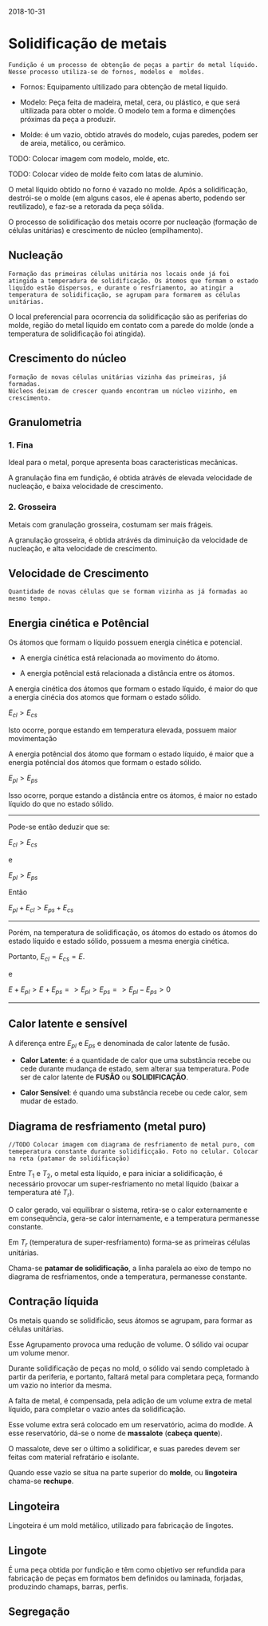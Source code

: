 2018-10-31

# Solidificação de metais


    Fundição é um processo de obtenção de peças a partir do metal líquido. Nesse processo utiliza-se de fornos, modelos e  moldes.

* Fornos: Equipamento ultilizado para obtenção de metal líquido. 

* Modelo: Peça feita de madeira, metal, cera, ou plástico, e que será ultilizada para obter o molde. O modelo tem a forma e dimenções próximas da peça a produzir. 

* Molde: é um vazio, obtido através do modelo, cujas paredes, podem ser de areia, metálico, ou cerâmico.

TODO: Colocar imagem com modelo, molde, etc.

TODO: Colocar vídeo de molde feito com latas de aluminio.

O metal líquido obtido no forno é vazado no molde. Após a solidificação, destrói-se o molde (em alguns casos, ele é apenas aberto, podendo ser reutilizado), e faz-se a retorada da peça sólida.

O processo de solidificação dos metais ocorre por nucleação (formação de células unitárias) e crescimento de núcleo (empilhamento).

## Nucleação

    Formação das primeiras células unitária nos locais onde já foi atingida a temperadura de solidificação. Os átomos que formam o estado liquído estão dispersos, e durante o resfriamento, ao atingir a temperatura de solidificação, se agrupam para formarem as células unitárias. 


O local preferencial para ocorrencia da solidificação são as periferias do molde, região do metal líquido em contato com a parede do molde (onde a temperatura de solidificação foi atingida).


## Crescimento do núcleo

    Formação de novas células unitárias vizinha das primeiras, já formadas. 
    Núcleos deixam de crescer quando encontram um núcleo vizinho, em crescimento. 


## Granulometria

### 1. Fina
Ideal para o metal, porque apresenta boas caracteristicas mecânicas. 

A granulação fina em fundição, é obtida atrávés de elevada velocidade de nucleação, e baixa velocidade de crescimento. 


### 2. Grosseira
Metais com granulação grosseira, costumam ser mais frágeis. 

A granulação grosseira, é obtida atrávés da diminuição da velocidade de nucleação, e alta velocidade de crescimento.

## Velocidade de Crescimento
    Quantidade de novas células que se formam vizinha as já formadas ao mesmo tempo.

## Energia cinética e Potêncial
Os átomos que formam o líquido possuem energia cinética e potencial. 

* A energia cinética está relacionada ao movimento do átomo.

* A energia potêncial está relacionada a distância entre os átomos. 

A energia cinética dos átomos que formam o estado líquido, é maior  do que a energia cinécia dos atomos que formam o estado sólido.

$E_{cl} > E_{cs}$

Isto ocorre, porque estando em temperatura elevada, possuem maior movimentação

A energia potêncial dos átomo que formam o estado líquido, é maior que a energia potêncial dos átomos que formam o estado sólido.

$E_{pl} > E_{ps}$

Isso ocorre, porque estando a distância entre os átomos, é maior no estado líquido do que no estado sólido. 

----
Pode-se então deduzir que se:


$E_{cl} > E_{cs}$

e

$E_{pl} > E_{ps}$

Então

$E_{pl} + E_{cl} > E_{ps} + E_{cs}$

----

Porém, na temperatura de solidificação, os átomos do estado os átomos do estado líquido e estado sólido, possuem a mesma energia cinética. 

Portanto, $E_{cl} = E_{cs} = E$.

e 

$E + E_{pl} > E + E_{ps} => E_{pl} > E_{ps} => E_{pl} - E_{ps} > 0$

---

## Calor latente e sensível
A diferença entre $E_{pl}$ e $E_{ps}$ e denominada de calor latente de fusão. 

* __Calor Latente__: é a quantidade de calor que uma  substância recebe ou cede durante mudança de estado, sem alterar sua temperatura. Pode ser de calor latente de __FUSÃO__ ou __SOLIDIFICAÇÃO__.

* __Calor Sensível__: é quando uma substância recebe ou cede calor, sem mudar de estado. 

## Diagrama de resfriamento (metal puro)

    //TODO Colocar imagem com diagrama de resfriamento de metal puro, com temeperatura constante durante solidificçaão. Foto no celular. Colocar na reta (patamar de solidificação)


Entre $T_1$ e $T_2$, o metal esta líquido, e para iniciar a solidificação, é necessário provocar um super-resfriamento no metal líquido (baixar a temperatura até $T_r$). 

O calor gerado, vai equilibrar o sistema, retira-se o calor externamente e em consequência, gera-se calor internamente, e a temperatura permanesse constante. 

Em $T_r$ (temperatura de super-resfriamento) forma-se as primeiras células unitárias. 

Chama-se __patamar de solidificação__, a linha paralela ao eixo de tempo no diagrama de resfriamentos, onde a temperatura, permanesse constante. 

## Contração líquida
Os metais quando se solidificão, seus átomos se agrupam, para formar as células unitárias.  

Esse Agrupamento provoca uma redução de volume. O sólido vai ocupar um volume menor. 

Durante solidificação de peças no mold, o sólido vai sendo completado à partir da periferia, e portanto, faltará metal para completara peça, formando um vazio no interior da mesma. 

A falta de metal, é compensada, pela adição de um volume extra de metal líquido, para completar o vazio antes da solidificação. 

Esse volume extra será colocado em um reservatório, acima do modlde. A esse reservatório, dá-se o nome de __massalote__ (__cabeça quente__).

O massalote, deve ser o último a solidificar, e suas paredes devem ser feitas com material refratário e isolante. 

Quando esse vazio se situa na parte superior do __molde__, ou __lingoteira__ chama-se __rechupe__.

## Lingoteira

Língoteira é um mold metálico, utilizado para fabricação de lingotes. 

## Lingote 
É uma peça obtida por fundição e têm como objetivo ser refundida para fabricação de peças em formatos bem definidos ou laminada, forjadas, produzindo chamaps, barras, perfis. 

## Segregação
